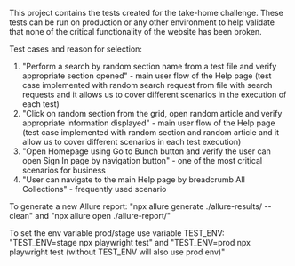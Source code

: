 This project contains the tests created for the take-home challenge. These tests can be run on production or any other environment to help validate that none of the critical functionality of the website has been broken.

Test cases and reason for selection: 
1) "Perform a search by random section name from a test file and verify appropriate section opened" - main user flow of the Help page (test case implemented with random search request from file with search requests and it allows us to cover different scenarios in the execution of each test)
2) "Click on random section from the grid, open random article and verify appropriate information displayed" - main user flow of the Help page (test case implemented with random section and random article and it allow us to cover different scenarios in each test execution)
3) "Open Homepage using Go to Bunch button and verify the user can open Sign In page by navigation button" - one of the most critical scenarios for business 
4) "User can navigate to the main Help page by breadcrumb All Collections" - frequently used scenario 

To generate a new Allure report: 
"npx allure generate ./allure-results/ --clean" and 
"npx allure open ./allure-report/"

To set the env variable prod/stage use variable TEST_ENV: 
"TEST_ENV=stage npx playwright test" and 
"TEST_ENV=prod npx playwright test (without TEST_ENV will also use prod env)"
